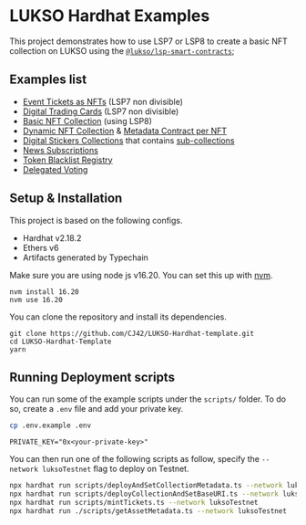 # LUKSO Hardhat Examples

This project demonstrates how to use LSP7 or LSP8 to create a basic NFT collection on LUKSO using the [`@lukso/lsp-smart-contracts`](https://github.com/lukso-network/universalprofile-smart-contracts);

## Examples list

- [Event Tickets as NFTs](./contracts/Example-1/EventsTickersNFT.sol) (LSP7 non divisible)
- [Digital Trading Cards](./contracts/Example-2/DigitalTradingCards.sol) (LSP7 non divisible)
- [Basic NFT Collection](./contracts/Example-3/BasicNFTCollection.sol) (using LSP8)
- [Dynamic NFT Collection](./contracts/Example-4/DynamicNFTCollection.sol) & [Metadata Contract per NFT](./contracts/Example-4/DynamicNFTMetadataContract.sol)
- [Digital Stickers Collections](./contracts/Example-5/LSP8DigitalStickersCollection.sol) that contains [sub-collections](./contracts/Example-5/LSP7DigitalStickers.sol)
- [News Subscriptions](./contracts/LSP1/NewsSubscription.sol)
- [Token Blacklist Registry](./contracts/LSP1/TokenBlacklistRegistry.sol)
- [Delegated Voting](./contracts/Advanced/DelegatedVoting.sol)

## Setup & Installation

This project is based on the following configs.

- Hardhat v2.18.2
- Ethers v6
- Artifacts generated by Typechain

Make sure you are using node js v16.20. You can set this up with [nvm](https://github.com/nvm-sh/nvm).

```shell
nvm install 16.20
nvm use 16.20
```

You can clone the repository and install its dependencies.

```shell
git clone https://github.com/CJ42/LUKSO-Hardhat-template.git
cd LUKSO-Hardhat-Template
yarn
```

## Running Deployment scripts

You can run some of the example scripts under the `scripts/` folder. To do so, create a `.env` file and add your private key.

```bash
cp .env.example .env
```

```
PRIVATE_KEY="0x<your-private-key>"
```

You can then run one of the following scripts as follow, specify the `--network luksoTestnet` flag to deploy on Testnet.

```bash
npx hardhat run scripts/deployAndSetCollectionMetadata.ts --network luksoTestnet
npx hardhat run scripts/deployCollectionAndSetBaseURI.ts --network luksoTestnet
npx hardhat run scripts/mintTickets.ts --network luksoTestnet
npx hardhat run ./scripts/getAssetMetadata.ts --network luksoTestnet
```
